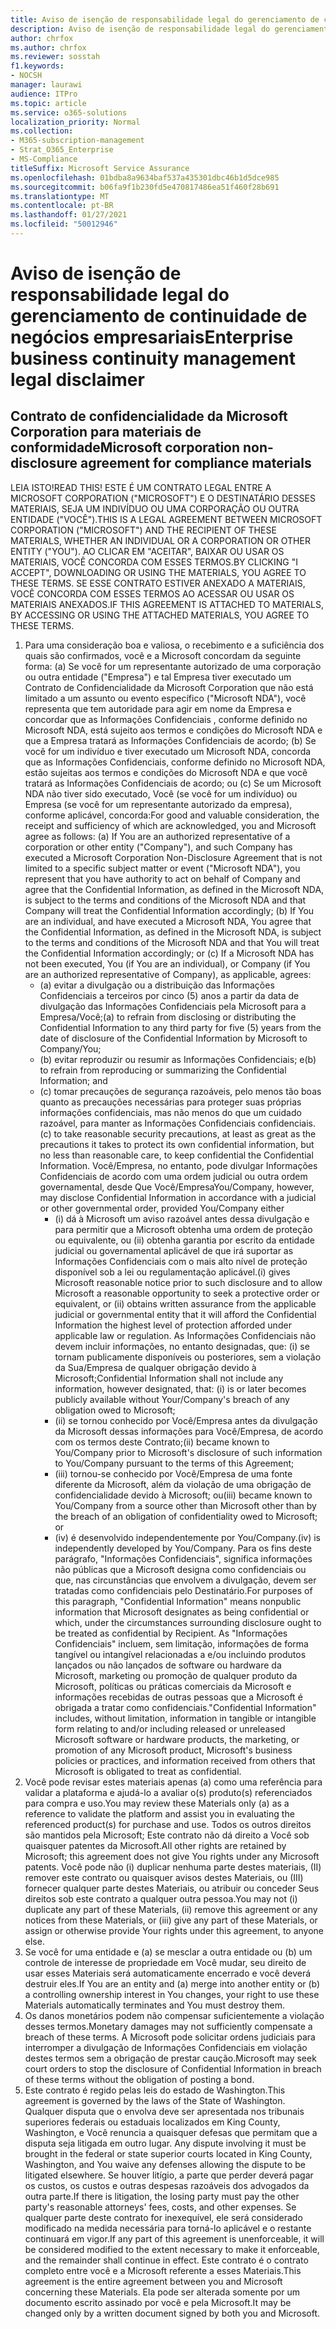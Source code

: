 ```yaml
---
title: Aviso de isenção de responsabilidade legal do gerenciamento de continuidade de negócios empresariais
description: Aviso de isenção de responsabilidade legal do gerenciamento de continuidade de negócios empresariais
author: chrfox
ms.author: chrfox
ms.reviewer: sosstah
f1.keywords:
- NOCSH
manager: laurawi
audience: ITPro
ms.topic: article
ms.service: o365-solutions
localization_priority: Normal
ms.collection:
- M365-subscription-management
- Strat_O365_Enterprise
- MS-Compliance
titleSuffix: Microsoft Service Assurance
ms.openlocfilehash: 01bdba8a9634baf537a435301dbc46b1d5dce985
ms.sourcegitcommit: b06fa9f1b230fd5e470817486ea51f460f28b691
ms.translationtype: MT
ms.contentlocale: pt-BR
ms.lasthandoff: 01/27/2021
ms.locfileid: "50012946"
---
```

# <a name="enterprise-business-continuity-management-legal-disclaimer"></a><span data-ttu-id="2dfed-103">Aviso de isenção de responsabilidade legal do gerenciamento de continuidade de negócios empresariais</span><span class="sxs-lookup"><span data-stu-id="2dfed-103">Enterprise business continuity management legal disclaimer</span></span>

## <a name="microsoft-corporation-non-disclosure-agreement-for-compliance-materials"></a><span data-ttu-id="2dfed-104">Contrato de confidencialidade da Microsoft Corporation para materiais de conformidade</span><span class="sxs-lookup"><span data-stu-id="2dfed-104">Microsoft corporation non-disclosure agreement for compliance materials</span></span>

<span data-ttu-id="2dfed-105">LEIA ISTO!</span><span class="sxs-lookup"><span data-stu-id="2dfed-105">READ THIS!</span></span> <span data-ttu-id="2dfed-106">ESTE É UM CONTRATO LEGAL ENTRE A MICROSOFT CORPORATION ("MICROSOFT") E O DESTINATÁRIO DESSES MATERIAIS, SEJA UM INDIVÍDUO OU UMA CORPORAÇÃO OU OUTRA ENTIDADE ("VOCÊ").</span><span class="sxs-lookup"><span data-stu-id="2dfed-106">THIS IS A LEGAL AGREEMENT BETWEEN MICROSOFT CORPORATION ("MICROSOFT") AND THE RECIPIENT OF THESE MATERIALS, WHETHER AN INDIVIDUAL OR A CORPORATION OR OTHER ENTITY ("YOU").</span></span> <span data-ttu-id="2dfed-107">AO CLICAR EM "ACEITAR", BAIXAR OU USAR OS MATERIAIS, VOCÊ CONCORDA COM ESSES TERMOS.</span><span class="sxs-lookup"><span data-stu-id="2dfed-107">BY CLICKING "I ACCEPT", DOWNLOADING OR USING THE MATERIALS, YOU AGREE TO THESE TERMS.</span></span> <span data-ttu-id="2dfed-108">SE ESSE CONTRATO ESTIVER ANEXADO A MATERIAIS, VOCÊ CONCORDA COM ESSES TERMOS AO ACESSAR OU USAR OS MATERIAIS ANEXADOS.</span><span class="sxs-lookup"><span data-stu-id="2dfed-108">IF THIS AGREEMENT IS ATTACHED TO MATERIALS, BY ACCESSING OR USING THE ATTACHED MATERIALS, YOU AGREE TO THESE TERMS.</span></span>

1. <span data-ttu-id="2dfed-109">Para uma consideração boa e valiosa, o recebimento e a suficiência dos quais são confirmados, você e a Microsoft concordam da seguinte forma: (a) Se você for um representante autorizado de uma corporação ou outra entidade ("Empresa") e tal Empresa tiver executado um Contrato de Confidencialidade da Microsoft Corporation que não está limitado a um assunto ou evento específico ("Microsoft NDA"), você representa que tem autoridade para agir em nome da Empresa e concordar que as Informações Confidenciais , conforme definido no Microsoft NDA, está sujeito aos termos e condições do Microsoft NDA e que a Empresa tratará as Informações Confidenciais de acordo; (b) Se você for um indivíduo e tiver executado um Microsoft NDA, concorda que as Informações Confidenciais, conforme definido no Microsoft NDA, estão sujeitas aos termos e condições do Microsoft NDA e que você tratará as Informações Confidenciais de acordo; ou (c) Se um Microsoft NDA não tiver sido executado, Você (se você for um indivíduo) ou Empresa (se você for um representante autorizado da empresa), conforme aplicável, concorda:</span><span class="sxs-lookup"><span data-stu-id="2dfed-109">For good and valuable consideration, the receipt and sufficiency of which are acknowledged, you and Microsoft agree as follows: (a) If You are an authorized representative of a corporation or other entity ("Company"), and such Company has executed a Microsoft Corporation Non-Disclosure Agreement that is not limited to a specific subject matter or event ("Microsoft NDA"), you represent that you have authority to act on behalf of Company and agree that the Confidential Information, as defined in the Microsoft NDA, is subject to the terms and  conditions of the Microsoft NDA and that Company will treat the Confidential Information accordingly; (b) If You are an individual, and have executed a  Microsoft NDA, You agree that the Confidential Information, as defined in the Microsoft NDA, is subject to the terms and conditions of the Microsoft NDA and  that You will treat the Confidential Information accordingly; or (c) If a Microsoft NDA has not been executed, You (if You are an individual), or Company (if You are an authorized representative of Company), as applicable, agrees:</span></span> 
    - <span data-ttu-id="2dfed-110">(a) evitar a divulgação ou a distribuição das Informações Confidenciais a terceiros por cinco (5) anos a partir da data de divulgação das Informações Confidenciais pela Microsoft para a Empresa/Você;</span><span class="sxs-lookup"><span data-stu-id="2dfed-110">(a) to refrain from disclosing or distributing the Confidential Information to any third party for five (5) years from the date of disclosure of the Confidential Information by Microsoft to Company/You;</span></span> 
    - <span data-ttu-id="2dfed-111">(b) evitar reproduzir ou resumir as Informações Confidenciais; e</span><span class="sxs-lookup"><span data-stu-id="2dfed-111">(b) to refrain from reproducing or summarizing the  Confidential Information; and</span></span> 
    - <span data-ttu-id="2dfed-112">(c) tomar precauções de segurança razoáveis, pelo menos tão boas quanto as precauções necessárias para proteger suas próprias informações confidenciais, mas não menos do que um cuidado razoável, para manter as Informações Confidenciais confidenciais.</span><span class="sxs-lookup"><span data-stu-id="2dfed-112">(c) to take reasonable security precautions, at least as great as the precautions it takes to protect its own confidential information, but no less than reasonable care, to keep confidential the Confidential Information.</span></span> <span data-ttu-id="2dfed-113">Você/Empresa, no entanto, pode divulgar Informações Confidenciais de acordo com uma ordem judicial ou outra ordem governamental, desde Que Você/Empresa</span><span class="sxs-lookup"><span data-stu-id="2dfed-113">You/Company, however, may disclose Confidential Information in  accordance with a judicial or other governmental order, provided You/Company either</span></span> 
        - <span data-ttu-id="2dfed-114">(i) dá à Microsoft um aviso razoável antes dessa divulgação e para permitir que a Microsoft obtenha uma ordem de proteção ou equivalente, ou (ii) obtenha garantia por escrito da entidade judicial ou governamental aplicável de que irá suportar as Informações Confidenciais com o mais alto nível de proteção disponível sob a lei ou regulamentação aplicável.</span><span class="sxs-lookup"><span data-stu-id="2dfed-114">(i) gives Microsoft reasonable notice prior to such disclosure and to allow  Microsoft a reasonable opportunity to seek a protective order or equivalent, or (ii) obtains written assurance from the applicable judicial or governmental entity  that it will afford the Confidential Information the highest level of protection afforded under applicable law or regulation.</span></span> <span data-ttu-id="2dfed-115">As Informações Confidenciais não devem incluir informações, no entanto designadas, que: (i) se tornam publicamente disponíveis ou posteriores, sem a violação da Sua/Empresa de qualquer obrigação devido à Microsoft;</span><span class="sxs-lookup"><span data-stu-id="2dfed-115">Confidential Information shall not include any information, however designated, that: (i) is or later becomes publicly available without Your/Company's breach of any obligation owed to  Microsoft;</span></span> 
        - <span data-ttu-id="2dfed-116">(ii) se tornou conhecido por Você/Empresa antes da divulgação da Microsoft dessas informações para Você/Empresa, de acordo com os termos deste Contrato;</span><span class="sxs-lookup"><span data-stu-id="2dfed-116">(ii) became known to You/Company prior to Microsoft's disclosure of such information to You/Company pursuant to the terms of this Agreement;</span></span>
        - <span data-ttu-id="2dfed-117">(iii) tornou-se conhecido por Você/Empresa de uma fonte diferente da Microsoft, além da violação de uma obrigação de confidencialidade devido à Microsoft; ou</span><span class="sxs-lookup"><span data-stu-id="2dfed-117">(iii) became known to You/Company from a source other than Microsoft other than by the breach of an obligation of confidentiality owed to Microsoft; or</span></span>
        - <span data-ttu-id="2dfed-118">(iv) é desenvolvido independentemente por You/Company.</span><span class="sxs-lookup"><span data-stu-id="2dfed-118">(iv) is  independently developed by You/Company.</span></span> <span data-ttu-id="2dfed-119">Para os fins deste parágrafo, "Informações Confidenciais", significa informações não públicas que a Microsoft designa como confidenciais ou que, nas circunstâncias que envolvem a divulgação, devem ser tratadas como confidenciais pelo Destinatário.</span><span class="sxs-lookup"><span data-stu-id="2dfed-119">For purposes of this paragraph, "Confidential Information" means nonpublic information that Microsoft designates as being confidential or which, under the circumstances surrounding disclosure ought to be treated as confidential by Recipient.</span></span> <span data-ttu-id="2dfed-120">As "Informações Confidenciais" incluem, sem limitação, informações de forma tangível ou intangível relacionadas a e/ou incluindo produtos lançados ou não lançados de software ou hardware da Microsoft, marketing ou promoção de qualquer produto da Microsoft, políticas ou práticas comerciais da Microsoft e informações recebidas de outras pessoas que a Microsoft é obrigada a tratar como confidenciais.</span><span class="sxs-lookup"><span data-stu-id="2dfed-120">"Confidential Information" includes, without limitation, information in tangible or intangible form relating to and/or including released or unreleased Microsoft software or hardware  products, the marketing, or promotion of any Microsoft product, Microsoft's business policies or practices, and information received from others that Microsoft is obligated to treat as confidential.</span></span>
2. <span data-ttu-id="2dfed-121">Você pode revisar estes materiais apenas (a) como uma referência para validar a plataforma e ajudá-lo a avaliar o(s) produto(s) referenciados para compra e uso.</span><span class="sxs-lookup"><span data-stu-id="2dfed-121">You may review these Materials only (a) as a reference to validate the platform and assist you in evaluating the referenced product(s) for purchase and use.</span></span> <span data-ttu-id="2dfed-122">Todos os outros direitos são mantidos pela Microsoft; Este contrato não dá direito a Você sob quaisquer patentes da Microsoft.</span><span class="sxs-lookup"><span data-stu-id="2dfed-122">All other rights are retained by Microsoft; this agreement does not give You rights under any Microsoft patents.</span></span> <span data-ttu-id="2dfed-123">Você pode não (i) duplicar nenhuma parte destes materiais, (II) remover este contrato ou quaisquer avisos destes Materiais, ou (III) fornecer qualquer parte destes Materiais, ou atribuir ou conceder Seus direitos sob este contrato a qualquer outra pessoa.</span><span class="sxs-lookup"><span data-stu-id="2dfed-123">You may not (i) duplicate any part of these Materials, (ii) remove this agreement or any notices from these Materials, or (iii) give any part of these Materials, or assign or otherwise provide Your rights under this agreement, to anyone else.</span></span> 
3. <span data-ttu-id="2dfed-124">Se você for uma entidade e (a) se mesclar a outra entidade ou (b) um controle de interesse de propriedade em Você mudar, seu direito de usar esses Materiais será automaticamente encerrado e você deverá destruir eles.</span><span class="sxs-lookup"><span data-stu-id="2dfed-124">If You are an entity and (a) merge into another entity or (b) a controlling ownership interest in You changes, your right to use these Materials automatically terminates and You must destroy them.</span></span> 
4. <span data-ttu-id="2dfed-125">Os danos monetários podem não compensar suficientemente a violação desses termos.</span><span class="sxs-lookup"><span data-stu-id="2dfed-125">Monetary damages may not sufficiently compensate a breach of these terms.</span></span>  <span data-ttu-id="2dfed-126">A Microsoft pode solicitar ordens judiciais para interromper a divulgação de Informações Confidenciais em violação destes termos sem a obrigação de prestar caução.</span><span class="sxs-lookup"><span data-stu-id="2dfed-126">Microsoft may seek court orders to stop the disclosure of Confidential Information in breach of these terms without the obligation of posting a bond.</span></span>  
5. <span data-ttu-id="2dfed-127">Este contrato é regido pelas leis do estado de Washington.</span><span class="sxs-lookup"><span data-stu-id="2dfed-127">This agreement is governed by the laws of the State of Washington.</span></span> <span data-ttu-id="2dfed-128">Qualquer disputa que o envolva deve ser apresentada nos tribunais superiores federais ou estaduais localizados em King County, Washington, e Você renuncia a quaisquer defesas que permitam que a disputa seja litigada em outro lugar.
</span><span class="sxs-lookup"><span data-stu-id="2dfed-128">Any dispute involving it must be brought in the federal or state superior courts located in King County, Washington, and You waive any defenses allowing the dispute to be litigated elsewhere.</span></span> <span data-ttu-id="2dfed-129">Se houver litígio, a parte que perder deverá pagar os custos, os custos e outras despesas razoáveis dos advogados da outra parte.</span><span class="sxs-lookup"><span data-stu-id="2dfed-129">If there is litigation, the losing party must pay the other party's reasonable attorneys' fees, costs, and other expenses.</span></span> <span data-ttu-id="2dfed-130">Se qualquer parte deste contrato for inexequível, ele será considerado modificado na medida necessária para torná-lo aplicável e o restante continuará em vigor.</span><span class="sxs-lookup"><span data-stu-id="2dfed-130">If any part of this agreement is unenforceable, it will be considered modified to the extent necessary to make it enforceable, and the remainder shall continue in effect.</span></span> <span data-ttu-id="2dfed-131">Este contrato é o contrato completo entre você e a Microsoft referente a esses Materiais.</span><span class="sxs-lookup"><span data-stu-id="2dfed-131">This agreement is the entire agreement between you and Microsoft concerning these Materials.</span></span> <span data-ttu-id="2dfed-132">Ela pode ser alterada somente por um documento escrito assinado por você e pela Microsoft.</span><span class="sxs-lookup"><span data-stu-id="2dfed-132">It may be changed only by a written document signed by both you and Microsoft.</span></span>
